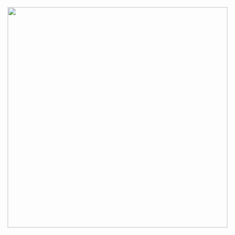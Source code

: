 <p align="center">
  <img src="https://github.com/enesvardar/kodluyoruz-front-end/blob/main/javascript/%C3%B6dev2%20todolist/to-do-js.gif" width="500">
</p>
